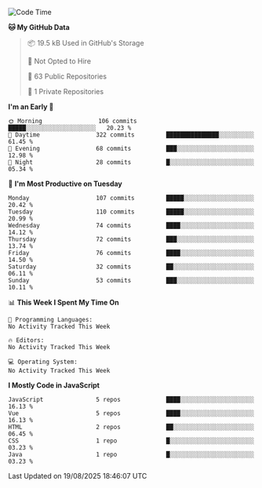 <!--START_SECTION:waka-->
![Code Time](http://img.shields.io/badge/Code%20Time-1%2C484%20hrs%2047%20mins-blue)

**🐱 My GitHub Data** 

> 📦 19.5 kB Used in GitHub's Storage 
 > 
> 🚫 Not Opted to Hire
 > 
> 📜 63 Public Repositories 
 > 
> 🔑 1 Private Repositories 
 > 
**I'm an Early 🐤** 

```text
🌞 Morning                106 commits         █████░░░░░░░░░░░░░░░░░░░░   20.23 % 
🌆 Daytime                322 commits         ███████████████░░░░░░░░░░   61.45 % 
🌃 Evening                68 commits          ███░░░░░░░░░░░░░░░░░░░░░░   12.98 % 
🌙 Night                  28 commits          █░░░░░░░░░░░░░░░░░░░░░░░░   05.34 % 
```
📅 **I'm Most Productive on Tuesday** 

```text
Monday                   107 commits         █████░░░░░░░░░░░░░░░░░░░░   20.42 % 
Tuesday                  110 commits         █████░░░░░░░░░░░░░░░░░░░░   20.99 % 
Wednesday                74 commits          ████░░░░░░░░░░░░░░░░░░░░░   14.12 % 
Thursday                 72 commits          ███░░░░░░░░░░░░░░░░░░░░░░   13.74 % 
Friday                   76 commits          ████░░░░░░░░░░░░░░░░░░░░░   14.50 % 
Saturday                 32 commits          ██░░░░░░░░░░░░░░░░░░░░░░░   06.11 % 
Sunday                   53 commits          ███░░░░░░░░░░░░░░░░░░░░░░   10.11 % 
```


📊 **This Week I Spent My Time On** 

```text
💬 Programming Languages: 
No Activity Tracked This Week

🔥 Editors: 
No Activity Tracked This Week

💻 Operating System: 
No Activity Tracked This Week
```

**I Mostly Code in JavaScript** 

```text
JavaScript               5 repos             ████░░░░░░░░░░░░░░░░░░░░░   16.13 % 
Vue                      5 repos             ████░░░░░░░░░░░░░░░░░░░░░   16.13 % 
HTML                     2 repos             ██░░░░░░░░░░░░░░░░░░░░░░░   06.45 % 
CSS                      1 repo              █░░░░░░░░░░░░░░░░░░░░░░░░   03.23 % 
Java                     1 repo              █░░░░░░░░░░░░░░░░░░░░░░░░   03.23 % 
```




 Last Updated on 19/08/2025 18:46:07 UTC
<!--END_SECTION:waka-->

